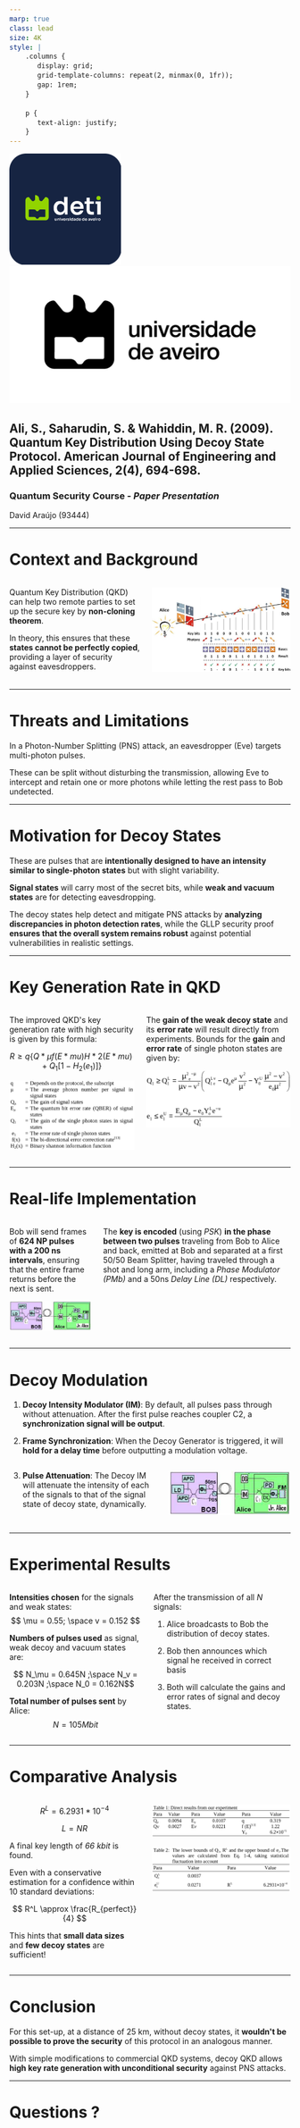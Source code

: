 ```yaml
---
marp: true
class: lead
size: 4K
style: |
    .columns {
       display: grid;
       grid-template-columns: repeat(2, minmax(0, 1fr));
       gap: 1rem;
    }

    p {
       text-align: justify;
    }
---
```


![height:100px](./images/deti-logo.png) ![height:100px](./images/Marca-UA-Complementar-PRETO.png)

## Ali, S., Saharudin, S. & Wahiddin, M. R. (2009). **Quantum Key Distribution Using Decoy State Protocol**. American Journal of Engineering and Applied Sciences, 2(4), 694-698.

### Quantum Security Course - _Paper Presentation_

David Araújo (93444)

<!-- footer: 25th of October 2024 -->

<!--
- Experimental demonstration of decoy state quantum key distribution (QKD)

- Advantages of using decoy states to improve the security and performance of QKD systems, particularly in the presence of multi-photon pulses.

- By making simple modifications to a commercial QKD system, it is possible to achieve significantly higher key generation rates and longer distances.
-->

---

<!-- paginate: true -->
<!-- header: __Quantum Key Distribution Using Decoy State Protocol__ | Quantum Security Course - _Paper Presentation_-->
<!-- footer: '![height:50px](./images/deti-logo.png) ![height:50px](./images/Marca-UA-Complementar-PRETO.png)' -->

# Context and Background

<div class="columns">

<div>

Quantum Key Distribution (QKD) can help two remote parties to set up the secure key by **non-cloning theorem**.

In theory, this ensures that these **states cannot be perfectly copied**, providing a layer of security against eavesdroppers.

</div>

<div>

![width:500px](./images/BB84-protocol-basic-scheme.png)

</div>

</div>

---

# Threats and Limitations

In a Photon-Number Splitting (PNS) attack, an eavesdropper (Eve) targets multi-photon pulses.

These can be split without disturbing the transmission, allowing Eve to intercept and retain one or more photons while letting the rest pass to Bob undetected.

---

# Motivation for Decoy States

These are pulses that are **intentionally designed to have an intensity similar to single-photon states** but with slight variability.

**Signal states** will carry most of the secret bits, while **weak and vacuum states** are for detecting eavesdropping.

The decoy states help detect and mitigate PNS attacks by **analyzing discrepancies in photon detection rates**, while the GLLP security proof **ensures that the overall system remains robust** against potential vulnerabilities in realistic settings.

---

# Key Generation Rate in QKD

<div class="columns">

<div>

The improved QKD's key generation rate with high security is given by this formula:

$$ R \geq q \left\{ Q*\mu f(E*{mu}) H*2 (E*{mu}) + Q_1 [ 1 - H_2 (e_1) ] \right\} $$

![height:250px](./images/Screenshot%20from%202024-11-03%2021-39-17.png)

</div>

<div>

The **gain of the weak decoy state** and its **error rate** will result directly from experiments. Bounds for the **gain** and **error rate** of single photon states are given by:

![height:160px](./images/eq-3-4.png)

</div>

</div>

---

# Real-life Implementation

<div class="columns">

<div>

Bob will send frames of **624 NP pulses with a 200 ns intervals**, ensuring that the entire frame returns before the next is sent.

<!--
This is done to avoid Rayleigh scattering - This is the scattering of photons by particles in the transmission medium, such as air molecules or optical fiber impurities. This scattering causes photons to deviate from their original path, leading to signal loss and the introduction of noise. The effects of Rayleigh scattering include reduced transmission efficiency, increased error rates, and potential security vulnerabilities due to the introduction of additional noise that could be exploited by eavesdroppers.
-->

![](./images/Experimental-setup.png)

</div>

<div>

The **key is encoded** (using _PSK_) **in the phase between two pulses** traveling from Bob to Alice and back, emitted at Bob and separated at a first 50/50 Beam Splitter, having traveled through a shot and long arm, including a _Phase Modulator (PMb)_ and a 50ns _Delay Line (DL)_ respectively.

<!--
Phase-shift keying (PSK) is a digital modulation technique that conveys data by changing the phase of a constant frequency carrier wave. Different phase shifts represent different digital symbols, allowing for the transmission of information.
-->

</div>

</div>

---

# Decoy Modulation

1. **Decoy Intensity Modulator (IM)**: By default, all pulses pass through without attenuation. After the first pulse reaches coupler C2, a **synchronization signal will be output**.

2. **Frame Synchronization**: When the Decoy Generator is triggered, it will **hold for a delay time** before outputting a modulation voltage.

<div class="columns">

<div>

3. **Pulse Attenuation**: The Decoy IM will attenuate the intensity of each of the signals to that of the signal state of decoy state, dynamically.

</div>

<div>

![width:500px](./images/Experimental-setup.png)

</div>

</div>

---

# Experimental Results

<div class="columns">

<div>

**Intensities chosen** for the signals and weak states:
$$ \mu = 0.55; \space v = 0.152 $$

**Numbers of pulses used** as signal, weak decoy and vacuum states are:

$$ N_\mu = 0.645N ;\space N_v = 0.203N ;\space N_0 = 0.162N$$

**Total number of pulses sent** by Alice:
$$ N = 105Mbit $$

</div>

<div>

After the transmission of all _N_ signals:

1. Alice broadcasts to Bob the distribution of decoy states.

2. Bob then announces which signal he received in correct basis

3. Both will calculate the gains and error rates of signal and decoy states.

</div>

</div>

---

# Comparative Analysis

<!--
The experimental results listed in Table 1 are the input for Eq. 1-4, whose output is a lower bound of the key generation rate, as shown in Table 2.
-->

<div class="columns">

<div>

$$ R^L= 6.2931*10^{-4} $$

$$ L = NR $$

A final key length of _66 kbit_ is found.

Even with a conservative estimation for a confidence within 10 standard deviations:

$$ R^L \approx \frac{R_{perfect}}{4} $$

This hints that **small data sizes** and **few decoy states** are sufficient!

</div>

<div>

![](./images/table-1.png)

![](./images/table-2.png)

</div>

</div>

<!--
Notice that, even with our very conservative estimation for a confidence of 1-1.5×10−23, the lower bound of R is still roughly 1/4 of R_perfect. This fact hints that it is not necessary, or rather, not “economical”, to use either very large data size or a lot of different decoy states

We provide the experimental demonstration of decoy state QKD over 25 km of Telecom fibers. Our result shows that, with rather simple modifications (by adding commercial variable optical attenuators) to a commercial QKD system, decoy state QKD allows us to achieve much better performance (in terms of substantially higher key generation rate and longer distance) than what is otherwise possible.
-->

---

# Conclusion

For this set-up, at a distance of 25 km, without decoy states, it **wouldn't be possible to prove the security** of this protocol in an analogous manner.

With simple modifications to commercial QKD systems, decoy QKD allows **high key rate generation with unconditional security** against PNS attacks.

---

# Questions ?

<!--
1. Question: How does the introduction of decoy states impact the overall key generation rate in QKD systems?

Response:
   - Better estimate the channel characteristics and detect potential eavesdropping more accurately.
   - By comparing the gains and error rates of signal and decoy states, they can securely maximize the use of single-photon transmissions, leading to a more efficient and higher secure key rate.
   - This ensures that even in practical conditions with channel losses, a substantial key rate can still be achieved​


2. Question: What are the main limitations observed in the implementation of the decoy state protocol in your experiment?

Response: 
   - Finite data size 
   - Necessity for precise calibration of sources and detectors. 
   - Statistical fluctuations due to limited data size reduced the key rate below the theoretical maximum. 
   - Ensuring that the variable optical attenuator (VOA) accurately attenuates signals without compromising polarization is crucial, as any artifact or misalignment can impact security​
-->
